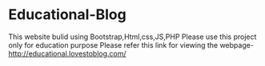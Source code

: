 # Educational-Blog
This website bulid using Bootstrap,Html,css,JS,PHP
Please use this project only for education purpose
Please refer this link for viewing the webpage-http://educational.lovestoblog.com/
